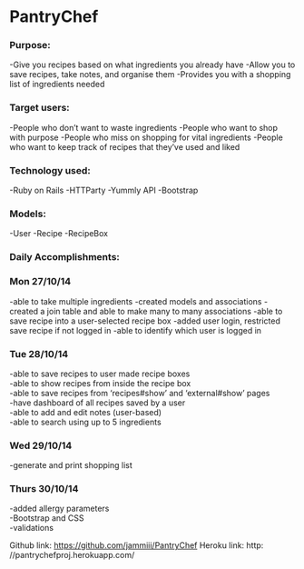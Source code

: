 <h1>PantryChef </h1>

<h3>Purpose:</h3>

-Give you recipes based on what ingredients you already have
-Allow you to save recipes, take notes, and organise them
-Provides you with a shopping list of ingredients needed


<h3>Target users:</h3>
-People who don’t want to waste ingredients
-People who want to shop with purpose
-People who miss on shopping for vital ingredients
-People who want to keep track of recipes that they’ve used and liked


<h3>Technology used:</h3>
-Ruby on Rails
-HTTParty
-Yummly API
-Bootstrap

<h3>Models:</h3>
-User
-Recipe
-RecipeBox


<h3>Daily Accomplishments:</h3>

<h3>Mon 27/10/14</h3> 
-able to take multiple ingredients
-created models and associations
-created a join table and able to make many to many associations
-able to save recipe into a user-selected recipe box
-added user login, restricted save recipe if not logged in
-able to identify which user is logged in

<h3>Tue 28/10/14</h3>
-able to save recipes to user made recipe boxes<br>
-able to show recipes from inside the recipe box<br>
-able to save recipes from ‘recipes#show’ and ‘external#show’ pages<br>
-have dashboard of all recipes saved by a user<br>
-able to add and edit notes (user-based)<br>
-able to search using up to 5 ingredients<br>

<h3>Wed 29/10/14</h3>
-generate and print shopping list

<h3>Thurs 30/10/14</h3>
-added allergy parameters <br>
-Bootstrap and CSS<br>
-validations<br>


Github link: https://github.com/jammiii/PantryChef
Heroku link: http: //pantrychefproj.herokuapp.com/
